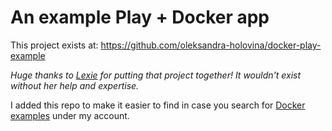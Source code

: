 # An example Play + Docker app

This project exists at: <https://github.com/oleksandra-holovina/docker-play-example>

*Huge thanks to
[Lexie](https://www.linkedin.com/in/oleksandra-holovina-287740b0/) for putting
that project together! It wouldn't exist without her help and expertise.*

I added this repo to make it easier to find in case you search for [Docker
examples](https://github.com/nickjj?tab=repositories&q=docker-*-example) under
my account.
